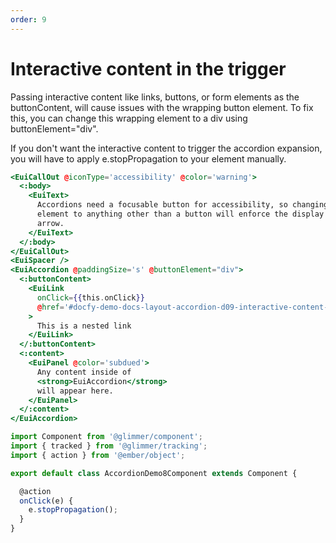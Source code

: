 ```yaml
---
order: 9
---
```


# Interactive content in the trigger

<EuiText>
  <p>
  Passing interactive content like links, buttons, or form elements as the
  <EuiCode>buttonContent</EuiCode>, will cause issues with the wrapping button
  element. To fix this, you can change this wrapping element to a div using
  <EuiCode>buttonElement="div"</EuiCode>.
  </p>
  <p>
  If you don't want the interactive content to trigger the accordion expansion,
  you will have to apply
  <EuiCode>e.stopPropagation</EuiCode>
  to your element manually.
  </p>
</EuiText>

```hbs template
<EuiCallOut @iconType='accessibility' @color='warning'>
  <:body>
    <EuiText>
      Accordions need a focusable button for accessibility, so changing the
      element to anything other than a button will enforce the display of the
      arrow.
    </EuiText>
  </:body>
</EuiCallOut>
<EuiSpacer />
<EuiAccordion @paddingSize='s' @buttonElement="div">
  <:buttonContent>
    <EuiLink
      onClick={{this.onClick}}
      @href='#docfy-demo-docs-layout-accordion-d09-interactive-content-in-the-trigger'
    >
      This is a nested link
    </EuiLink>
  </:buttonContent>
  <:content>
    <EuiPanel @color='subdued'>
      Any content inside of
      <strong>EuiAccordion</strong>
      will appear here.
    </EuiPanel>
  </:content>
</EuiAccordion>
```

```js component
import Component from '@glimmer/component';
import { tracked } from '@glimmer/tracking';
import { action } from '@ember/object';

export default class AccordionDemo8Component extends Component {

  @action
  onClick(e) {
    e.stopPropagation();
  }
}
```
